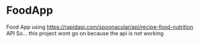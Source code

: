 # FoodApp
Food App using https://rapidapi.com/spoonacular/api/recipe-food-nutrition API
So... this project wont go on because the api is not working
